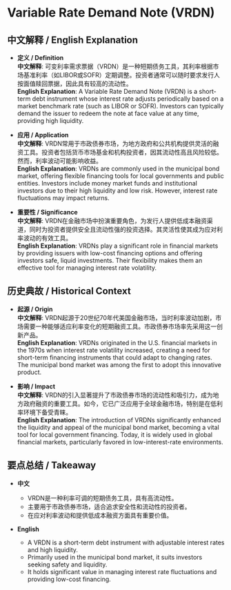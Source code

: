 # Variable Rate Demand Note (VRDN)

## 中文解释 / English Explanation

* **定义 / Definition**  
  **中文解释**: 可变利率需求票据（VRDN）是一种短期债务工具，其利率根据市场基准利率（如LIBOR或SOFR）定期调整。投资者通常可以随时要求发行人按面值赎回票据，因此具有较高的流动性。  
  **English Explanation**: A Variable Rate Demand Note (VRDN) is a short-term debt instrument whose interest rate adjusts periodically based on a market benchmark rate (such as LIBOR or SOFR). Investors can typically demand the issuer to redeem the note at face value at any time, providing high liquidity.

* **应用 / Application**  
  **中文解释**: VRDN常用于市政债券市场，为地方政府和公共机构提供灵活的融资工具。投资者包括货币市场基金和机构投资者，因其流动性高且风险较低。然而，利率波动可能影响收益。  
  **English Explanation**: VRDNs are commonly used in the municipal bond market, offering flexible financing tools for local governments and public entities. Investors include money market funds and institutional investors due to their high liquidity and low risk. However, interest rate fluctuations may impact returns.

* **重要性 / Significance**  
  **中文解释**: VRDN在金融市场中扮演重要角色，为发行人提供低成本融资渠道，同时为投资者提供安全且流动性强的投资选择。其灵活性使其成为应对利率波动的有效工具。  
  **English Explanation**: VRDNs play a significant role in financial markets by providing issuers with low-cost financing options and offering investors safe, liquid investments. Their flexibility makes them an effective tool for managing interest rate volatility.

## 历史典故 / Historical Context

* **起源 / Origin**  
  **中文解释**: VRDN起源于20世纪70年代美国金融市场，当时利率波动加剧，市场需要一种能够适应利率变化的短期融资工具。市政债券市场率先采用这一创新产品。  
  **English Explanation**: VRDNs originated in the U.S. financial markets in the 1970s when interest rate volatility increased, creating a need for short-term financing instruments that could adapt to changing rates. The municipal bond market was among the first to adopt this innovative product.

* **影响 / Impact**  
  **中文解释**: VRDN的引入显著提升了市政债券市场的流动性和吸引力，成为地方政府融资的重要工具。如今，它已广泛应用于全球金融市场，特别是在低利率环境下备受青睐。  
  **English Explanation**: The introduction of VRDNs significantly enhanced the liquidity and appeal of the municipal bond market, becoming a vital tool for local government financing. Today, it is widely used in global financial markets, particularly favored in low-interest-rate environments.

## 要点总结 / Takeaway

* **中文**  
  - VRDN是一种利率可调的短期债务工具，具有高流动性。  
  - 主要用于市政债券市场，适合追求安全性和流动性的投资者。  
  - 在应对利率波动和提供低成本融资方面具有重要价值。

* **English**  
  - A VRDN is a short-term debt instrument with adjustable interest rates and high liquidity.  
  - Primarily used in the municipal bond market, it suits investors seeking safety and liquidity.  
  - It holds significant value in managing interest rate fluctuations and providing low-cost financing.